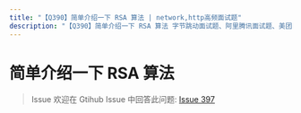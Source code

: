 ```yaml
---
title: "【Q390】简单介绍一下 RSA 算法 | network,http高频面试题"
description: "【Q390】简单介绍一下 RSA 算法 字节跳动面试题、阿里腾讯面试题、美团小米面试题。"
---
```


# 简单介绍一下 RSA 算法

> Issue
> 欢迎在 Gtihub Issue 中回答此问题: [Issue 397](https://github.com/shfshanyue/Daily-Question/issues/397)
